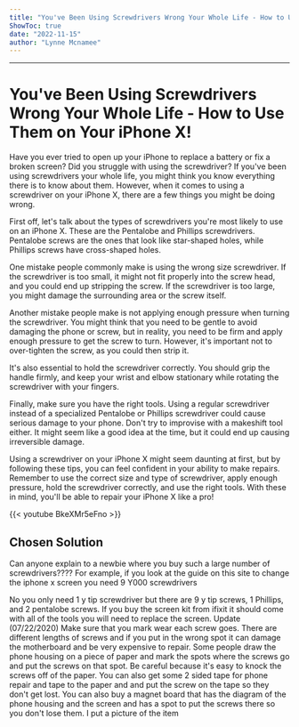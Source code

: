 ```yaml
---
title: "You've Been Using Screwdrivers Wrong Your Whole Life - How to Use Them on Your iPhone X!"
ShowToc: true 
date: "2022-11-15"
author: "Lynne Mcnamee"
---
```

*****
# You've Been Using Screwdrivers Wrong Your Whole Life - How to Use Them on Your iPhone X!

Have you ever tried to open up your iPhone to replace a battery or fix a broken screen? Did you struggle with using the screwdriver? If you've been using screwdrivers your whole life, you might think you know everything there is to know about them. However, when it comes to using a screwdriver on your iPhone X, there are a few things you might be doing wrong.

First off, let's talk about the types of screwdrivers you're most likely to use on an iPhone X. These are the Pentalobe and Phillips screwdrivers. Pentalobe screws are the ones that look like star-shaped holes, while Phillips screws have cross-shaped holes.

One mistake people commonly make is using the wrong size screwdriver. If the screwdriver is too small, it might not fit properly into the screw head, and you could end up stripping the screw. If the screwdriver is too large, you might damage the surrounding area or the screw itself.

Another mistake people make is not applying enough pressure when turning the screwdriver. You might think that you need to be gentle to avoid damaging the phone or screw, but in reality, you need to be firm and apply enough pressure to get the screw to turn. However, it's important not to over-tighten the screw, as you could then strip it.

It's also essential to hold the screwdriver correctly. You should grip the handle firmly, and keep your wrist and elbow stationary while rotating the screwdriver with your fingers.

Finally, make sure you have the right tools. Using a regular screwdriver instead of a specialized Pentalobe or Phillips screwdriver could cause serious damage to your phone. Don't try to improvise with a makeshift tool either. It might seem like a good idea at the time, but it could end up causing irreversible damage.

Using a screwdriver on your iPhone X might seem daunting at first, but by following these tips, you can feel confident in your ability to make repairs. Remember to use the correct size and type of screwdriver, apply enough pressure, hold the screwdriver correctly, and use the right tools. With these in mind, you'll be able to repair your iPhone X like a pro!

{{< youtube BkeXMr5eFno >}} 



## Chosen Solution
 Can anyone explain to a newbie where you buy such a large number of screwdrivers????  For example, if you look at the guide on this site to change the iphone x screen you need  9 Y000 screwdrivers

 No you only need 1 y tip screwdriver but there are 9 y tip screws, 1 Phillips,  and 2 pentalobe screws. If you buy the screen kit from ifixit it should come with all of the tools you will need to replace the screen.
Update (07/22/2020)
Make sure that you mark wear each screw goes. There are different lengths of screws and if you put in the wrong spot it can damage the motherboard and be very expensive to repair. Some people draw the phone housing on a piece of paper and mark the spots where the screws go and put the screws on that spot.  Be careful because it's easy to knock the screws off of the paper. You can also get some 2 sided tape for phone repair and tape to the paper and and put the screw on the tape so they don't get lost. You can also buy a magnet board that has the diagram of the phone housing and the screen and has a spot to put the screws there so you don't lose them. I put a picture of the item





